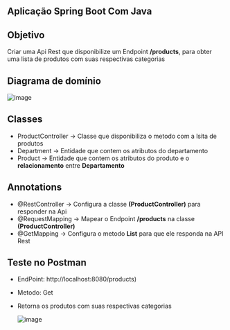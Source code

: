 ## Aplicação Spring Boot Com Java

## Objetivo
Criar uma Api Rest que disponibilize um Endpoint **/products**, para obter uma lista de produtos com suas respectivas categorias

## Diagrama de domínio 

![image](https://github.com/victorvaz001/ApiRestJavaSpringBoot/assets/42657636/81fec1c1-2158-46d6-b430-73f3d7d50f07)

## Classes
- ProductController -> Classe que disponibiliza o metodo com a lsita de produtos
-  Department -> Entidade que contem os atributos do departamento
-  Product -> Entidade que contem os atributos do produto e o **relacionamento** entre **Departamento**

## Annotations
  - @RestController ->  Configura a classe **(ProductController)** para responder na Api
  - @RequestMapping -> Mapear o Endpoint **/products** na classe **(ProductController)**
  - @GetMapping -> Configura o metodo **List<Product>** para que ele responda na API Rest

## Teste no Postman
- EndPoint: http://localhost:8080/products)
- Metodo: Get
- Retorna os produtos com suas respectivas categorias

  ![image](https://github.com/victorvaz001/ApiRestJavaSpringBoot/assets/42657636/398a9f39-7507-4844-b441-e92ebf335904)
